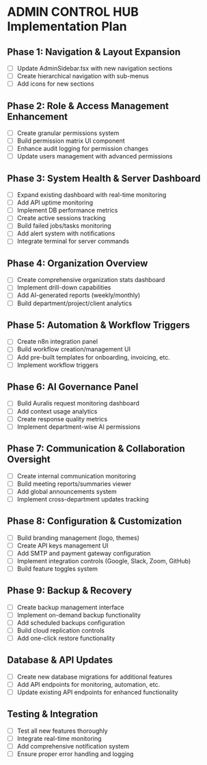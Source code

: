 # ADMIN CONTROL HUB Implementation Plan

## Phase 1: Navigation & Layout Expansion
- [ ] Update AdminSidebar.tsx with new navigation sections
- [ ] Create hierarchical navigation with sub-menus
- [ ] Add icons for new sections

## Phase 2: Role & Access Management Enhancement
- [ ] Create granular permissions system
- [ ] Build permission matrix UI component
- [ ] Enhance audit logging for permission changes
- [ ] Update users management with advanced permissions

## Phase 3: System Health & Server Dashboard
- [ ] Expand existing dashboard with real-time monitoring
- [ ] Add API uptime monitoring
- [ ] Implement DB performance metrics
- [ ] Create active sessions tracking
- [ ] Build failed jobs/tasks monitoring
- [ ] Add alert system with notifications
- [ ] Integrate terminal for server commands

## Phase 4: Organization Overview
- [ ] Create comprehensive organization stats dashboard
- [ ] Implement drill-down capabilities
- [ ] Add AI-generated reports (weekly/monthly)
- [ ] Build department/project/client analytics

## Phase 5: Automation & Workflow Triggers
- [ ] Create n8n integration panel
- [ ] Build workflow creation/management UI
- [ ] Add pre-built templates for onboarding, invoicing, etc.
- [ ] Implement workflow triggers

## Phase 6: AI Governance Panel
- [ ] Build Auralis request monitoring dashboard
- [ ] Add context usage analytics
- [ ] Create response quality metrics
- [ ] Implement department-wise AI permissions

## Phase 7: Communication & Collaboration Oversight
- [ ] Create internal communication monitoring
- [ ] Build meeting reports/summaries viewer
- [ ] Add global announcements system
- [ ] Implement cross-department updates tracking

## Phase 8: Configuration & Customization
- [ ] Build branding management (logo, themes)
- [ ] Create API keys management UI
- [ ] Add SMTP and payment gateway configuration
- [ ] Implement integration controls (Google, Slack, Zoom, GitHub)
- [ ] Build feature toggles system

## Phase 9: Backup & Recovery
- [ ] Create backup management interface
- [ ] Implement on-demand backup functionality
- [ ] Add scheduled backups configuration
- [ ] Build cloud replication controls
- [ ] Add one-click restore functionality

## Database & API Updates
- [ ] Create new database migrations for additional features
- [ ] Add API endpoints for monitoring, automation, etc.
- [ ] Update existing API endpoints for enhanced functionality

## Testing & Integration
- [ ] Test all new features thoroughly
- [ ] Integrate real-time monitoring
- [ ] Add comprehensive notification system
- [ ] Ensure proper error handling and logging
